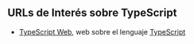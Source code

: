 ## URLs de Interés sobre TypeScript



* [TypeScript Web][1], web sobre el lenguaje [TypeScript][1]


[1]: http://www.manualweb.net/tutorial-typescript/
[2]: https://www.typescriptlang.org/
